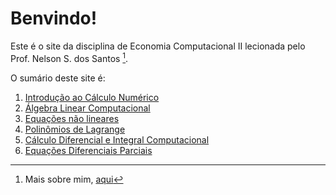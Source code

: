 # Benvindo!

Este é o site da disciplina de Economia Computacional II lecionada pelo Prof. Nelson S. dos Santos [^1].

O sumário deste site é:

1. [Introdução ao Cálculo Numérico](intCompSci.md)
2. [Álgebra Linear Computacional](algebralinearcomputacional.md)
3. [Equações não lineares](equacoes_nao_lineares.md)
4. [Polinômios de Lagrange](polinomioLagrange.html)
5. [Cálculo Diferencial e Integral Computacional](calculo.md)
6. [Equações Diferenciais Parciais](edp.md)







[^1]: Mais sobre mim, [aqui](https://professor.ufrgs.br/nelsonseixas)
